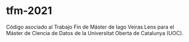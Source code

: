 # tfm-2021
Código asociado al Trabajo Fin de Máster de Iago Veiras Lens para el Máster de Ciencia de Datos de la Universitat Oberta de Catalunya (UOC).
